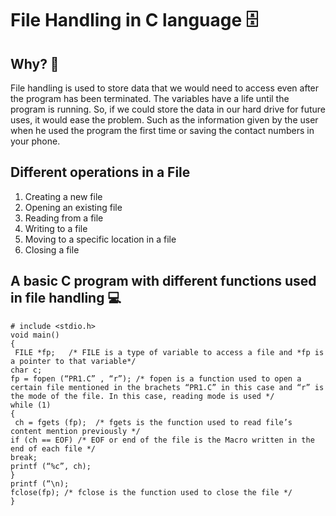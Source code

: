 # File Handling in C language 🗄️
## Why? 🤔
File handling is used to store data that we would need to access even after the program has been terminated. The variables have a life until the program is running. So, if we could store the data in our hard drive for future uses, it would ease the problem. Such as the information given by the user when he used the program the first time or saving the contact numbers in your phone.

## Different operations in a File 
1.	Creating a new file
2.	Opening an existing file
3.	Reading from a file
4.	Writing to a file 
5.	Moving to a specific location in a file
6.	Closing a file

## A basic C program with different functions used in file handling 💻
```
# include <stdio.h>
void main()
{
 FILE *fp;   /* FILE is a type of variable to access a file and *fp is a pointer to that variable*/
char c;
fp = fopen (“PR1.C” , “r”); /* fopen is a function used to open a certain file mentioned in the brachets “PR1.C” in this case and “r” is the mode of the file. In this case, reading mode is used */
while (1)
{
 ch = fgets (fp);  /* fgets is the function used to read file’s content mention previously */
if (ch == EOF) /* EOF or end of the file is the Macro written in the end of each file */
break;
printf (“%c”, ch);
}
printf (“\n);
fclose(fp); /* fclose is the function used to close the file */
}
```


















